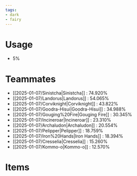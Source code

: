 ```yaml
---
tags:
- dark
- fairy
---
```

# Usage
- 5%
# Teammates
- [[2025-01-07/Sinistcha|Sinistcha]] : 74.920%
- [[2025-01-07/Landorus|Landorus]] : 54.065%
- [[2025-01-07/Corviknight|Corviknight]] : 43.822%
- [[2025-01-07/Goodra-Hisui|Goodra-Hisui]] : 34.988%
- [[2025-01-07/Gouging%20Fire|Gouging Fire]] : 30.345%
- [[2025-01-07/Incineroar|Incineroar]] : 23.310%
- [[2025-01-07/Archaludon|Archaludon]] : 20.554%
- [[2025-01-07/Pelipper|Pelipper]] : 18.759%
- [[2025-01-07/Iron%20Hands|Iron Hands]] : 18.394%
- [[2025-01-07/Cresselia|Cresselia]] : 15.260%
- [[2025-01-07/Kommo-o|Kommo-o]] : 12.570%
# Items
